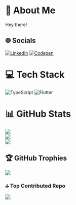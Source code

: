 # 💫 About Me

Hey there!

## 🌐 Socials

[![LinkedIn](https://img.shields.io/badge/LinkedIn-%230077B5.svg?logo=linkedin&logoColor=white)](<[https://www.linkedin.com/in/yishay-hazan-85a102214/](https://www.linkedin.com/in/yishay-hazan-85a102214/)>) [![Codepen](https://img.shields.io/badge/Codepen-000000?style=for-the-badge&logo=codepen&logoColor=white)](https://codepen.io/yishayhaz)

# 💻 Tech Stack

![TypeScript](https://img.shields.io/badge/typescript-%23007ACC.svg?style=flat&logo=typescript&logoColor=white) ![Flutter](https://img.shields.io/badge/Flutter-%2302569B.svg?style=flat&logo=Flutter&logoColor=white)

# 📊 GitHub Stats

![](https://github-readme-stats.vercel.app/api?username=yishayhaz&theme=solarized-light&hide_border=false&include_all_commits=true&count_private=true)<br/>
![](https://github-readme-streak-stats.herokuapp.com/?user=yishayhaz&theme=solarized-light&hide_border=false)<br/>
![](https://github-readme-stats.vercel.app/api/top-langs/?username=yishayhaz&theme=solarized-light&hide_border=false&include_all_commits=true&count_private=true&layout=compact)

## 🏆 GitHub Trophies

![](https://github-profile-trophy.vercel.app/?username=yishayhaz&theme=solarized-light&no-frame=true&no-bg=false&margin-w=4)

### 🔝 Top Contributed Repo

![](https://github-contributor-stats.vercel.app/api?username=yishayhaz&limit=5&theme=solarized-light&combine_all_yearly_contributions=true)

<!-- --- -->

<!-- [![](https://visitcount.itsvg.in/api?id=yishayhaz&icon=0&color=7)](https://visitcount.itsvg.in) -->

<!-- Proudly created with GPRM ( https://gprm.itsvg.in ) -->
